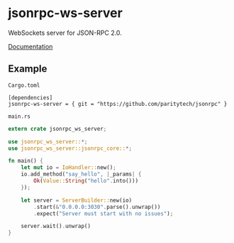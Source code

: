 # jsonrpc-ws-server
WebSockets server for JSON-RPC 2.0.

[Documentation](http://paritytech.github.io/jsonrpc/jsonrpc_ws_server/index.html)

## Example

`Cargo.toml`

```
[dependencies]
jsonrpc-ws-server = { git = "https://github.com/paritytech/jsonrpc" }
```

`main.rs`

```rust
extern crate jsonrpc_ws_server;

use jsonrpc_ws_server::*;
use jsonrpc_ws_server::jsonrpc_core::*;

fn main() {
	let mut io = IoHandler::new();
	io.add_method("say_hello", |_params| {
		Ok(Value::String("hello".into()))
	});

	let server = ServerBuilder::new(io)
		.start(&"0.0.0.0:3030".parse().unwrap())
		.expect("Server must start with no issues");

	server.wait().unwrap()
}
```

